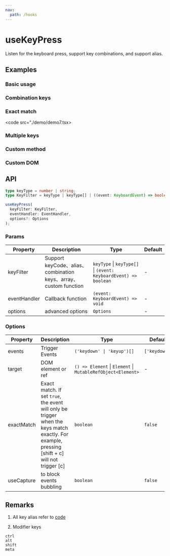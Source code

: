 ```yaml
---
nav:
  path: /hooks
---
```


# useKeyPress

Listen for the keyboard press, support key combinations, and support alias.

## Examples

### Basic usage

<code src="./demo/demo1.tsx"></code>

### Combination keys

<code src="./demo/demo6.tsx"></code>

### Exact match

<code src="./demo/demo7.tsx></code>

### Multiple keys

<code src="./demo/demo3.tsx"></code>

### Custom method

<code src="./demo/demo4.tsx"></code>

### Custom DOM

<code src="./demo/demo5.tsx"></code>

## API

```typescript
type keyType = number | string;
type KeyFilter = keyType | keyType[] | ((event: KeyboardEvent) => boolean);

useKeyPress(
  keyFilter: KeyFilter,
  eventHandler: EventHandler,
  options?: Options
);
```

### Params

| Property     | Description                                                      | Type                                                            | Default |
| ------------ | ---------------------------------------------------------------- | --------------------------------------------------------------- | ------- |
| keyFilter    | Support keyCode、alias、combination keys、array、custom function | `keyType` \| `keyType[]` \| `(event: KeyboardEvent) => boolean` | -       |
| eventHandler | Callback function                                                | `(event: KeyboardEvent) => void`                                | -       |
| options      | advanced options                                                 | `Options`                                                       | -       |

### Options

| Property   | Description                                                                                                                                    | Type                                                        | Default       |
| ---------- | ---------------------------------------------------------------------------------------------------------------------------------------------- | ----------------------------------------------------------- | ------------- |
| events     | Trigger Events                                                                                                                                 | `('keydown' \| 'keyup')[]`                                  | `['keydown']` |
| target     | DOM element or ref                                                                                                                             | `() => Element` \| `Element` \| `MutableRefObject<Element>` | -             |
| exactMatch | Exact match. If set `true`, the event will only be trigger when the keys match exactly. For example, pressing [shift + c] will not trigger [c] | `boolean`                                                   | `false`       |
| useCapture | to block events bubbling                                                                                                                       | `boolean`                                                   | `false`       |

## Remarks

1. All key alias refer to [code](https://github.com/alibaba/hooks/blob/master/packages/hooks/src/useKeyPress/index.ts#L21)

2. Modifier keys

```text
ctrl
alt
shift
meta
```
